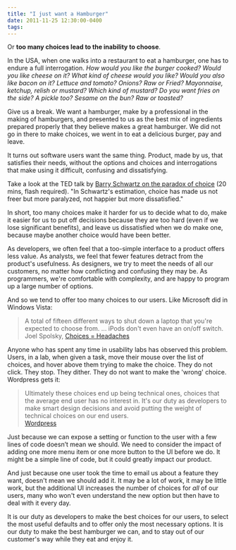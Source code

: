 ```yaml
---
title: "I just want a Hamburger"
date: 2011-11-25 12:30:00-0400
tags: 
---
```


Or **too many choices lead to the inability to choose**.

In the USA, when one walks into a restaurant to eat a hamburger, one has to endure a full interrogation. *How would you like the burger cooked? Would you like cheese on it? What kind of cheese would you like? Would you also like bacon on it? Lettuce and tomato? Onions? Raw or Fried? Mayonnaise, ketchup, relish or mustard? Which kind of mustard? Do you want fries on the side? A pickle too? Sesame on the bun? Raw or toasted?*

Give us a break.  We want a hamburger, make by a professional in the making of hamburgers, and presented to us as the best mix of ingredients prepared properly that they believe makes a great hamburger.  We did not go in there to make choices, we went in to eat a delicious burger, pay and leave.

It turns out software users want the same thing.  Product, made by us, that satisfies their needs, without the options and choices and interrogations that make using it difficult, confusing and dissatisfying.

<!--more-->

Take a look at the TED talk by [Barry Schwartz on the paradox of choice](http://www.ted.com/talks/barry_schwartz_on_the_paradox_of_choice.html) (20 mins, flash required).  "In Schwartz's estimation, choice has made us not freer but more paralyzed, not happier but more dissatisfied."

In short, too many choices make it harder for us to decide what to do, make it easier for us to put off decisions because they are too hard (even if we lose significant benefits), and leave us dissatisfied when we do make one, because maybe another choice would have been better.

As developers, we often feel that a too-simple interface to a product offers less value.  As analysts, we feel that fewer features detract from the product's usefulness.  As designers, we try to meet the needs of all our customers, no matter how conflicting and confusing they may be.  As programmers, we're comfortable with complexity, and are happy to program up a large number of options.

And so we tend to offer too many choices to our users.  Like Microsoft did in Windows Vista:


> A total of fifteen different ways to shut down a laptop that you're expected to choose from.
> ...
> iPods don't even have an on/off switch.  
> Joel Spolsky, [Choices = Headaches](http://www.joelonsoftware.com/items/2006/11/21.html)

Anyone who has spent any time in usability labs has observed this problem.  Users, in a lab, when given a task, move their mouse over the list of choices, and hover above them trying to make the choice.  They do not click.  They stop.  They dither. They do not want to make the 'wrong' choice.  Wordpress gets it:

> Ultimately these choices end up being technical ones, choices that the average end user has no interest in. It's our duty as developers to make smart design decisions and avoid putting the weight of technical choices on our end users.  
> [Wordpress](http://wordpress.org/about/philosophy/)

Just because we can expose a setting or function to the user with a few lines of code doesn’t mean we should.  We need to consider the impact of adding one more menu item or one more button to the UI before we do. It might be a simple line of code, but it could greatly impact our product.

And just because one user took the time to email us about a feature they want, doesn't mean we should add it.  It may be a lot of work, it may be little work, but the additional UI increases the number of choices for *all* of our users, many who won't even understand the new option but then have to deal with it every day.

It is our duty as developers to make the best choices for our users, to select the most useful defaults and to offer only the most necessary options.  It is our duty to make the best hamburger we can, and to stay out of our customer's way while they eat and enjoy it.

